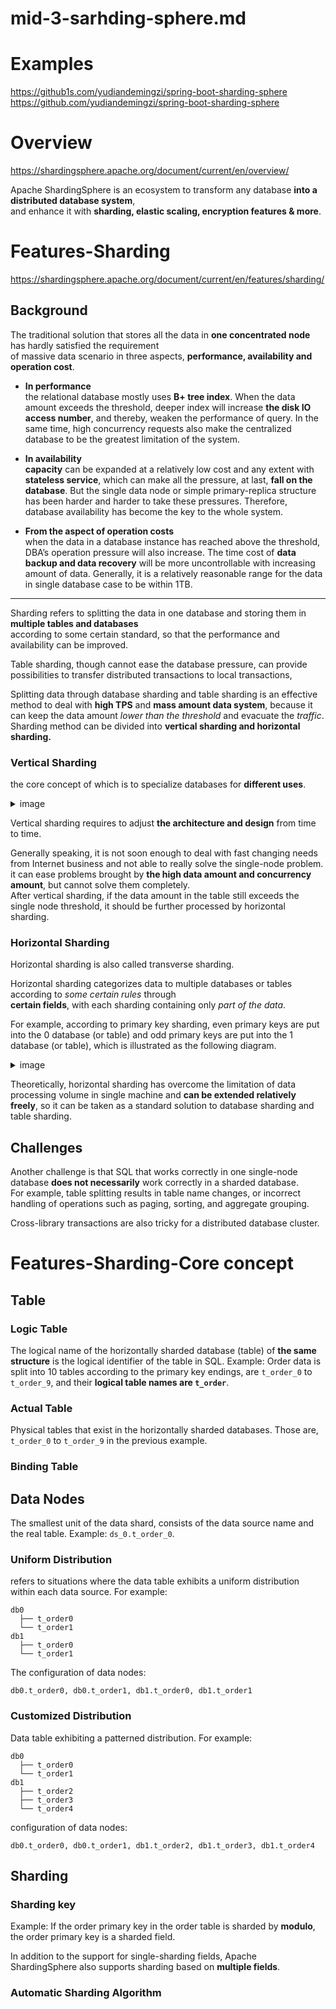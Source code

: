 # mid-3-sarhding-sphere.md

# Examples

<https://github1s.com/yudiandemingzi/spring-boot-sharding-sphere>  
<https://github.com/yudiandemingzi/spring-boot-sharding-sphere>

# Overview

<https://shardingsphere.apache.org/document/current/en/overview/>

Apache ShardingSphere is an ecosystem to transform any database **into a distributed database system**,  
and enhance it with **sharding, elastic scaling, encryption features & more**.

# Features-Sharding

<https://shardingsphere.apache.org/document/current/en/features/sharding/>

## Background

The traditional solution that stores all the data in **one concentrated node** has hardly satisfied the requirement  
of massive data scenario in three aspects, **performance, availability and operation cost**.  

- **In performance**  
  the relational database mostly uses **B+ tree index**. When the data amount exceeds the threshold, deeper index will increase **the disk IO access number**, and thereby, weaken the performance of query. In the same time, high concurrency requests also make the centralized database to be the greatest limitation of the system.

- **In availability**  
  **capacity** can be expanded at a relatively low cost and any extent with **stateless service**, which can make all the pressure, at last, **fall on the database**. But the single data node or simple primary-replica structure has been harder and harder to take these pressures. Therefore, database availability has become the key to the whole system.

- **From the aspect of operation costs**  
  when the data in a database instance has reached above the threshold, DBA’s operation pressure will also increase. The time cost of **data backup and data recovery** will be more uncontrollable with increasing amount of data. Generally, it is a relatively reasonable range for the data in single database case to be within 1TB.

---

Sharding refers to splitting the data in one database and storing them in **multiple tables and databases**  
according to some certain standard, so that the performance and availability can be improved.

Table sharding, though cannot ease the database pressure, can provide possibilities to transfer distributed transactions to local transactions,

Splitting data through database sharding and table sharding is an effective method to deal with **high TPS** and **mass amount data system**, because it can keep the data amount *lower than the threshold* and evacuate the *traffic*. Sharding method can be divided into **vertical sharding and horizontal sharding.**


### Vertical Sharding

the core concept of which is to specialize databases for **different uses**.

<details>
<summary>image</summary>

![alt](https://shardingsphere.apache.org/document/current/img/sharding/vertical_sharding.png)

</details>

Vertical sharding requires to adjust **the architecture and design** from time to time.  


Generally speaking, it is not soon enough to deal with fast changing needs from Internet business and not able to really solve the single-node problem.  
it can ease problems brought by **the high data amount and concurrency amount**, but cannot solve them completely.   
After vertical sharding, if the data amount in the table still exceeds the single node threshold, it should be further processed by horizontal sharding.  

### Horizontal Sharding

Horizontal sharding is also called transverse sharding.  

Horizontal sharding categorizes data to multiple databases or tables according to *some certain rules* through  
**certain fields**, with each sharding containing only *part of the data*.  

For example, according to primary key sharding, even primary keys are put into the 0 database (or table) and odd primary keys are put into the 1 database (or table), which is illustrated as the following diagram.


<details>
<summary>image</summary>

![alt](https://shardingsphere.apache.org/document/current/img/sharding/horizontal_sharding.png)

</details>

Theoretically, horizontal sharding has overcome the limitation of data processing volume in single machine and **can be extended relatively freely**, so it can be taken as a standard solution to database sharding and table sharding.

## Challenges

Another challenge is that SQL that works correctly in one single-node database **does not necessarily** work correctly in a sharded database.  
For example, table splitting results in table name changes, or incorrect handling of operations such as paging, sorting, and aggregate grouping.

Cross-library transactions are also tricky for a distributed database cluster.


# Features-Sharding-Core concept

## Table

### Logic Table

The logical name of the horizontally sharded database (table) of **the same structure** is the logical identifier of the table in SQL. Example: Order data is split into 10 tables according to the primary key endings, are `t_order_0` to `t_order_9`, and their **logical table names are `t_order`**.

### Actual Table

Physical tables that exist in the horizontally sharded databases. Those are, `t_order_0` to `t_order_9` in the previous example.

### Binding Table

## Data Nodes

The smallest unit of the data shard, consists of the data source name and the real table. Example: `ds_0.t_order_0`.

### Uniform Distribution

refers to situations where the data table exhibits a uniform distribution within each data source. For example:

```
db0
  ├── t_order0
  └── t_order1
db1
  ├── t_order0
  └── t_order1
```

The configuration of data nodes:

```
db0.t_order0, db0.t_order1, db1.t_order0, db1.t_order1

```

### Customized Distribution

Data table exhibiting a patterned distribution. For example:

```
db0
  ├── t_order0
  └── t_order1
db1
  ├── t_order2
  ├── t_order3
  └── t_order4

```

configuration of data nodes:

```
db0.t_order0, db0.t_order1, db1.t_order2, db1.t_order3, db1.t_order4
```

## Sharding

### Sharding key

Example: If the order primary key in the order table is sharded by **modulo**, the order primary key is a sharded field. 

In addition to the support for single-sharding fields, Apache ShardingSphere also supports sharding based on **multiple fields**.

### Automatic Sharding Algorithm

